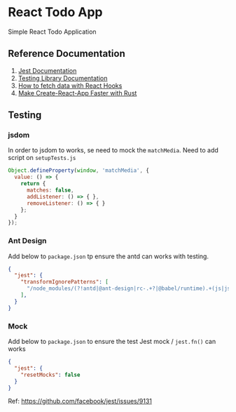 # React Todo App

Simple React Todo Application

## Reference Documentation
1. [Jest Documentation](https://jestjs.io/docs/getting-started)
2. [Testing Library Documentation](https://testing-library.com/docs/)
3. [How to fetch data with React Hooks](https://www.robinwieruch.de/react-hooks-fetch-data/)
4. [Make Create-React-App Faster with Rust](https://jwchang0206.medium.com/make-create-react-app-faster-with-rust-6c75ffa8fdfd)

## Testing
### jsdom
In order to jsdom to works, se need to mock the `matchMedia`. Need to add script on `setupTests.js`
```javascript
Object.defineProperty(window, 'matchMedia', {
  value: () => {
    return {
      matches: false,
      addListener: () => { },
      removeListener: () => { }
    };
  }
});
```

### Ant Design
Add below to `package.json` tp ensure the antd can works with testing.
```json
{
  "jest": {
    "transformIgnorePatterns": [
      "/node_modules/(?!antd|@ant-design|rc-.+?|@babel/runtime).+(js|jsx)$"
    ],
  }
}
```

### Mock
Add below to `package.json` to ensure the test Jest mock / `jest.fn()` can works

```json
{
  "jest": {
    "resetMocks": false
  }
}
```

Ref: https://github.com/facebook/jest/issues/9131